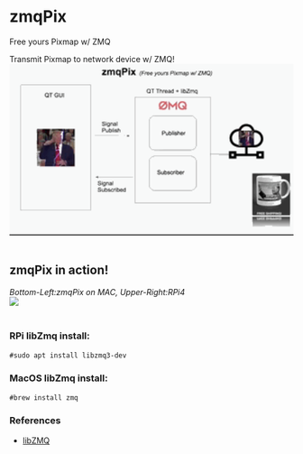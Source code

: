 # zmqPix
Free yours Pixmap w/ ZMQ

Transmit Pixmap to network device w/ ZMQ!
<br/>
<img src="gif/zmqPix free.gif" width="640"/>
<br/><br/>

## zmqPix in action!<br/>
_Bottom-Left:zmqPix on MAC, Upper-Right:RPi4_<br/>
<img src="gif/zmqPix0124.gif" width="480"/>
<br/><br/>



### RPi libZmq install:
    #sudo apt install libzmq3-dev

### MacOS libZmq install:
    #brew install zmq


### References
  - [libZMQ](https://github.com/zeromq/libzmq )
  
